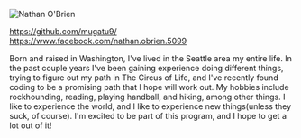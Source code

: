 ![Nathan O'Brien](https://scontent-b-dfw.xx.fbcdn.net/hphotos-xfa1/t1.0-9/386830_571982076165684_742931678_n.jpg)

https://github.com/mugatu9/
https://www.facebook.com/nathan.obrien.5099

Born and raised in Washington, I've lived in the Seattle area my entire life. In the past couple years I've been gaining experience doing different things, trying to figure out my path in The Circus of Life, and I've recently found coding to be a promising path that I hope will work out. My hobbies include rockhounding, reading, playing handball, and hiking, among other things. I like to experience the world, and I like to experience new things(unless they suck, of course). I'm excited to be part of this program, and I hope to get a lot out of it!
